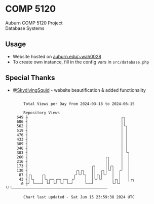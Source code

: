 # COMP 5120
Auburn COMP 5120 Project  
Database Systems

## Usage
- Website hosted on [auburn.edu/~wah0028](https://webhome.auburn.edu/~wah0028/)
- To create own instance, fill in the config vars in `src/database.php`

## Special Thanks
- [@SkydivingSquid](https://github.com/SkydivingSquid) - website beautification & added functionality

```

        Total Views per Day from 2024-03-18 to 2024-06-15

        Repository Views
     649 ┼                                         ╭╮
     606 ┤                                         ││
     562 ┤                                         │╰╮
     519 ┤                                         │ │
     476 ┤                                         │ │
     433 ┤                                         │ │
     389 ┤                                         │ │
     346 ┤                                         │ │
     303 ┤                                         │ ╰╮
     260 ┤                                  ╭╮     │  │
     216 ┤                                  ││     │  │
     173 ┤                            ╭╮    ││╭╮   │  │
     130 ┤                     ╭╮╭╮   ││  ╭╮│╰╯│  ╭╯  │
      87 ┤╭╮    ╭╮            ╭╯╰╯╰╮  ││╭╮│╰╯  │  │   │
      43 ┤│╰╮   │╰╮╭─╮╭─╮╭─╮ ╭╯    │  │╰╯╰╯    │╭╮│   │╭╮
       0 ┼╯ ╰───╯ ╰╯ ╰╯ ╰╯ ╰─╯     ╰──╯        ╰╯╰╯   ╰╯╰──────────────────────────────────────────

        Chart last updated - Sat Jun 15 23:59:38 2024 UTC
        
```

